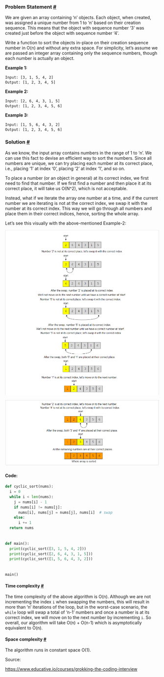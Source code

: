 ### Problem Statement [#](https://www.educative.io/courses/grokking-the-coding-interview/B8qXVqVwDKY#problem-statement)

We are given an array containing ‘n’ objects. Each object, when created, was assigned a unique number from 1 to ‘n’ based on their creation sequence. This means that the object with sequence number ‘3’ was created just before the object with sequence number ‘4’.

Write a function to sort the objects in-place on their creation sequence number in O(n) and without any extra space. For simplicity, let’s assume we are passed an integer array containing only the sequence numbers, though each number is actually an object.

**Example 1:**

```
Input: [3, 1, 5, 4, 2]
Output: [1, 2, 3, 4, 5]
```

**Example 2:**

```
Input: [2, 6, 4, 3, 1, 5]
Output: [1, 2, 3, 4, 5, 6]
```

**Example 3:**

```
Input: [1, 5, 6, 4, 3, 2]
Output: [1, 2, 3, 4, 5, 6]
```



### Solution [#](https://www.educative.io/courses/grokking-the-coding-interview/B8qXVqVwDKY#solution)

As we know, the input array contains numbers in the range of 1 to ‘n’. We can use this fact to devise an efficient way to sort the numbers. Since all numbers are unique, we can try placing each number at its correct place, i.e., placing ‘1’ at index ‘0’, placing ‘2’ at index ‘1’, and so on.

To place a number (or an object in general) at its correct index, we first need to find that number. If we first find a number and then place it at its correct place, it will take us O(N^2), which is not acceptable.

Instead, what if we iterate the array one number at a time, and if the current number we are iterating is not at the correct index, we swap it with the number at its correct index. This way we will go through all numbers and place them in their correct indices, hence, sorting the whole array.

Let’s see this visually with the above-mentioned Example-2:

![Cyclic Sort 1](https://github.com/suhassrivats/Data-Structures-And-Algorithms-Implementation/blob/master/Problems/Grokking/images/cyclic_sort_intro_1.PNG)

![Cyclic Sort 2](https://github.com/suhassrivats/Data-Structures-And-Algorithms-Implementation/blob/master/Problems/Grokking/images/cyclic_sort_intro_2.PNG)



#### Code:

```python
def cyclic_sort(nums):
  i = 0
  while i < len(nums):
    j = nums[i] - 1
    if nums[i] != nums[j]:
      nums[i], nums[j] = nums[j], nums[i]  # swap
    else:
      i += 1
  return nums


def main():
  print(cyclic_sort([3, 1, 5, 4, 2]))
  print(cyclic_sort([2, 6, 4, 3, 1, 5]))
  print(cyclic_sort([1, 5, 6, 4, 3, 2]))


main()
```



#### Time complexity [#](https://www.educative.io/courses/grokking-the-coding-interview/B8qXVqVwDKY#time-complexity)

The time complexity of the above algorithm is O(n). Although we are not incrementing the index `i` when swapping the numbers, this will result in more than ‘n’ iterations of the loop, but in the worst-case scenario, the `while` loop will swap a total of ‘n-1’ numbers and once a number is at its correct index, we will move on to the next number by incrementing `i`. So overall, our algorithm will take O(n) + O(n-1) which is asymptotically equivalent to O(n).

#### Space complexity [#](https://www.educative.io/courses/grokking-the-coding-interview/B8qXVqVwDKY#space-complexity)

The algorithm runs in constant space O(1).



Source: 

https://www.educative.io/courses/grokking-the-coding-interview
